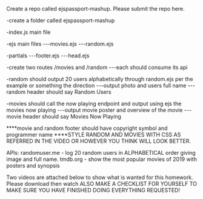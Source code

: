 Create a repo called ejspassport-mashup. Please submit the repo here.

-create a folder called ejspassport-mashup

-index.js main file

-ejs main files
---movies.ejs
---random.ejs

-partials
---footer.ejs
---head.ejs

-create two routes /movies and /random
---each should consume its api

-random should output 20 users alphabetically through random.ejs per the example or something the direction
---output photo and users full name
---random header should say Random Users

-movies should call the now playing endpoint and output using ejs the movies now playing
---output movie poster and overview of the movie
---movie header should say Movies Now Playing

****movie and random footer should have copyright symbol and programmer name
****STYLE RANDOM AND MOVIES WITH CSS AS REFERRED IN THE VIDEO OR HOWEVER YOU THINK WILL LOOK BETTER.

APIs:
randomuser.me - log 20 random users in ALPHABETICAL order giving image and full name.
tmdb.org - show the most popular movies of 2019 with posters and synopsis

Two videos are attached below to show what is wanted for this homework. Please download then watch
ALSO MAKE A CHECKLIST FOR YOURSELF TO MAKE SURE YOU HAVE FINISHED DOING EVERYTHING REQUESTED!